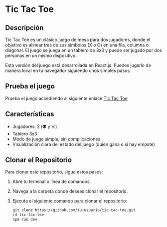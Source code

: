 # Tic Tac Toe

## Descripción

Tic Tac Toe es un clásico juego de mesa para dos jugadores, donde el objetivo es alinear tres de sus símbolos (X o O) en una fila, columna o diagonal. El juego se juega en un tablero de 3x3 y puede ser jugado por dos personas en un mismo dispositivo.

Esta versión del juego está desarrollada en React.js. Puedes jugarlo de manera local en tu navegador siguiendo unos simples pasos.

## Prueba el juego
Prueba el juego accediendo al siguiente enlace [Tic Tac Toe](https://hernangarcete-tic-tac-toe.vercel.app)


## Características

- Jugadores: 2 (👽 y ☠️)
- Tablero 3x3
- Modo de juego simple, sin complicaciones
- Visualización clara del estado del juego (quien gana o si hay empate)

## Clonar el Repositorio

Para clonar este repositorio, sigue estos pasos:

1. Abre tu terminal o línea de comandos.
2. Navega a la carpeta donde deseas clonar el repositorio.
3. Ejecuta el siguiente comando para clonar el repositorio:

   ```bash
   git clone https://github.com/tu-usuario/tic-tac-toe.git
   cd tic-tac-toe
   npm run dev

